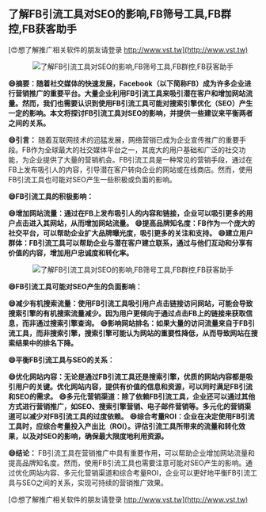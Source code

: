## **了解FB引流工具对SEO的影响,FB筛号工具,FB群控,FB获客助手**

[😍想了解推广相关软件的朋友请登录 http://www.vst.tw](http://www.vst.tw)

 <center><img src="https://vst.tw/MP4/tuiguang/png/2.png" alt="了解FB引流工具对SEO的影响,FB筛号工具,FB群控,FB获客助手"></center>

**😄摘要：随着社交媒体的快速发展，Facebook（以下简称FB）成为许多企业进行营销推广的重要平台。大量企业利用FB引流工具来吸引潜在客户和增加网站流量。然而，我们也需要认识到使用FB引流工具可能对搜索引擎优化（SEO）产生一定的影响。本文将探讨FB引流工具对SEO的影响，并提供一些建议来平衡两者之间的关系。**

**😄引言：**
随着互联网技术的迅猛发展，网络营销已成为企业宣传推广的重要手段。FB作为全球最大的社交媒体平台之一，其庞大的用户基础和广泛的社交功能，为企业提供了大量的营销机会。FB引流工具是一种常见的营销手段，通过在FB上发布吸引人的内容，引导潜在客户转向企业的网站或在线商店。然而，使用FB引流工具也可能对SEO产生一些积极或负面的影响。

**😄FB引流工具的积极影响：**

**😄增加网站流量：通过在FB上发布吸引人的内容和链接，企业可以吸引更多的用户点击进入其网站，从而增加网站流量。**
**😄提高品牌知名度：FB作为一个庞大的社交平台，可以帮助企业扩大品牌曝光度，吸引更多的关注和支持。**
**😄建立用户群体：FB引流工具可以帮助企业与潜在客户建立联系，通过与他们互动和分享有价值的内容，增加用户忠诚度和转化率。**

 <center><img src="https://vst.tw/MP4/tuiguang/png/3.png" alt="了解FB引流工具对SEO的影响,FB筛号工具,FB群控,FB获客助手"></center>

**😄FB引流工具可能对SEO产生的负面影响：**

**😄减少有机搜索流量：使用FB引流工具吸引用户点击链接访问网站，可能会导致搜索引擎的有机搜索流量减少。因为用户更倾向于通过点击FB上的链接来获取信息，而非通过搜索引擎查询。**
**😄影响网站排名：如果大量的访问流量来自于FB引流工具，而非搜索引擎，搜索引擎可能认为网站的重要性降低，从而导致网站在搜索结果中的排名下降。**

**😄平衡FB引流工具与SEO的关系：**

**😄优化网站内容：无论是通过FB引流工具还是搜索引擎，优质的网站内容都是吸引用户的关键。优化网站内容，提供有价值的信息和资源，可以同时满足FB引流和SEO的需求。**
**😄多元化营销渠道：除了依赖FB引流工具，企业还可以通过其他方式进行营销推广，如SEO、搜索引擎营销、电子邮件营销等。多元化的营销渠道可以减少对FB引流工具的过度依赖。**
**😄综合考量ROI：企业在决定使用FB引流工具时，应综合考量投入产出比（ROI）。评估引流工具所带来的流量和转化效果，以及对SEO的影响，确保最大限度地利用资源。**

**😄结论：**
FB引流工具在营销推广中具有重要作用，可以帮助企业增加网站流量和提高品牌知名度。然而，使用FB引流工具也需要注意可能对SEO产生的影响。通过优化网站内容、多元化营销渠道和综合考量ROI，企业可以更好地平衡FB引流工具与SEO之间的关系，实现可持续的营销推广效果。

[😍想了解推广相关软件的朋友请登录 http://www.vst.tw](http://www.vst.tw)



